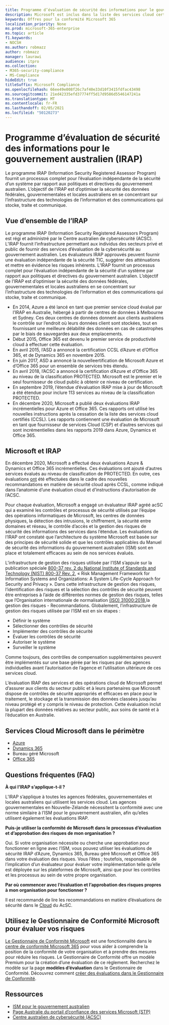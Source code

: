 ```yaml
---
title: Programme d’évaluation de sécurité des informations pour le gouvernement australien (IRAP)
description: Microsoft est inclus dans la liste des services cloud certifiés australiens pour les données DLM (Unclassified Dissemination Limiting Markers) et PROTECTED basées sur une évaluation et une certification IRAP par le Centre australien de cybersécurité (ACSC).
keywords: Offres pour la conformité Microsoft 365
localization_priority: None
ms.prod: microsoft-365-enterprise
ms.topic: article
f1.keywords:
- NOCSH
ms.author: robmazz
author: robmazz
manager: laurawi
audience: itpro
ms.collection:
- M365-security-compliance
- MS-Compliance
hideEdit: true
titleSuffix: Microsoft Compliance
ms.openlocfilehash: 66ee49e008f26c7af40e33d10f3415fdfac43498
ms.sourcegitcommit: 21ed42335efd37774ff5d17d9586d5546147241a
ms.translationtype: MT
ms.contentlocale: fr-FR
ms.lasthandoff: 02/05/2021
ms.locfileid: "50120273"
---
```

# <a name="australian-government-information-security-registered-assessor-program-irap"></a>Programme d’évaluation de sécurité des informations pour le gouvernement australien (IRAP)

Le programme IRAP (Information Security Registered Assessor Program) fournit un processus complet pour l’évaluation indépendante de la sécurité d’un système par rapport aux politiques et directives du gouvernement australien. L’objectif de l’IRAP est d’optimiser la sécurité des données fédérales, gouvernementales et locales australiens en se concentrant sur l’infrastructure des technologies de l’information et des communications qui stocke, traite et communique.

## <a name="irap-overview"></a>Vue d’ensemble de l’IRAP

Le programme IRAP (Information Security Registered Assessors Program) est régi et administré par le Centre australien de cybersécurité (ACSC). L’IRAP fournit l’infrastructure permettant aux individus des secteurs privé et public de fournir des services d’évaluation de la cybersécurité au gouvernement australien. Les évaluateurs IRAP approuvés peuvent fournir une évaluation indépendante de la sécurité TIC, suggérer des atténuations et mettre en évidence les risques inhérents. L’IRAP fournit un processus complet pour l’évaluation indépendante de la sécurité d’un système par rapport aux politiques et directives du gouvernement australien. L’objectif de l’IRAP est d’optimiser la sécurité des données fédérales, gouvernementales et locales australiens en se concentrant sur l’infrastructure des technologies de l’information et des communications qui stocke, traite et communique.

- En 2014, Azure a été lancé en tant que premier service cloud évalué par l’IRAP en Australie, hébergé à partir de centres de données à Melbourne et Sydney. Ces deux centres de données donnent aux clients australiens le contrôle sur l’endroit où leurs données client sont stockées, tout en fournissant une meilleure délabilité des données en cas de catastrophes par le biais de sauvegardes aux deux emplacements.
- Début 2015, Office 365 est devenu le premier service de productivité cloud à effectuer cette évaluation.
- En avril 2015, l’ASD a annoncé la certification CCSL d’Azure et d’Office 365, et de Dynamics 365 en novembre 2015.
- En juin 2017, ASD a annoncé la nouvelleertification de Microsoft Azure et d’Office 365 pour un ensemble de services très étendu.
- En avril 2018, l’ACSC a annoncé la certification d’Azure et d’Office 365 au niveau de la classification PROTECTED. Microsoft est le premier et le seul fournisseur de cloud public à obtenir ce niveau de certification.
- En septembre 2019, l’étendue d’évaluation IRAP mise à jour de Microsoft a été étendue pour inclure 113 services au niveau de la classification PROTECTED.
- En décembre 2020, Microsoft a publié deux évaluations IRAP incrémentielles pour Azure et Office 365. Ces rapports ont utilisé les nouvelles instructions après la cessation de la liste des services cloud certifiés (CCSL). Les rapports contiennent une évaluation de Microsoft en tant que fournisseur de services Cloud (CSP) et d’autres services qui sont incrémentielles dans les rapports 2019 dans Azure, Dynamics et Office 365.

## <a name="microsoft-and-irap"></a>Microsoft et IRAP

En décembre 2020, Microsoft a effectué deux évaluations Azure & Dynamics et Office 365 incrémentielles. Ces évaluations ont ajouté d’autres services évalués au niveau de classification de PROTECTED. En outre, ces évaluations [ont](https://www.cyber.gov.au/acsc/government/cloud-security-guidance) été effectuées dans le cadre des nouvelles recommandations en matière de sécurité cloud après CCSL, comme indiqué dans l’anatomie d’une évaluation cloud et d’instructions d’autorisation de l’ACSC.

Pour chaque évaluation, Microsoft a engagé un évaluateur IRAP agréé acSC qui a examiné les contrôles et processus de sécurité utilisés par l’équipe des opérations informatiques de Microsoft, les centres de données physiques, la détection des intrusions, le chiffrement, la sécurité entre domaines et réseau, le contrôle d’accès et la gestion des risques de sécurité des informations des services dans l’étendue. Les évaluations de l’IRAP ont constaté que l’architecture du système Microsoft est basée sur des principes de sécurité solide et que les contrôles applicables du Manuel de sécurité des informations du gouvernement australien (ISM) sont en place et totalement efficaces au sein de nos services évalués.

L’infrastructure de gestion des risques utilisée par l’ISM s’appuie sur la publication spéciale [800-37 rev. 2 du National Institute of Standards and Technology (NIST) 800-37 Rev. 2](https://csrc.nist.gov/publications/detail/sp/800-37/rev-2/final), « Risk Management Framework for Information Systems and Organizations: A System Life-Cycle Approach for Security and Privacy ». Dans cette infrastructure de gestion des risques, l’identification des risques et la sélection des contrôles de sécurité peuvent être entreprises à l’aide de différentes normes de gestion des risques, telles que l’Organisation internationale de normalisation [(ISO) 31000:2018,](https://www.iso.org/standard/65694.html)la gestion des risques - Recommandations. Globalement, l’infrastructure de gestion des risques utilisée par l’ISM est en six étapes :

- Définir le système
- Sélectionner des contrôles de sécurité
- Implémenter des contrôles de sécurité
- Évaluer les contrôles de sécurité
- Autoriser le système
- Surveiller le système

Comme toujours, des contrôles de compensation supplémentaires peuvent être implémentés sur une base gérée par les risques par des agences individuelles avant l’autorisation de l’agence et l’utilisation ultérieure de ces services cloud.

L’évaluation IRAP des services et des opérations cloud de Microsoft permet d’assurer aux clients du secteur public et à leurs partenaires que Microsoft dispose de contrôles de sécurité appropriés et efficaces en place pour le traitement, le stockage et la transmission des données classées jusqu’au niveau protégé et y compris le niveau de protection. Cette évaluation inclut la plupart des données relatives au secteur public, aux soins de santé et à l’éducation en Australie.

## <a name="microsoft-in-scope-cloud-services"></a>Services Cloud Microsoft dans le périmètre

- [Azure](https://aka.ms/AzureCompliance)
- [Dynamics 365](https://aka.ms/d365-compliance-list)
- Bureau géré Microsoft
- [Office 365](https://aka.ms/Office365ComplianceOfferings)

## <a name="frequently-asked-questions"></a>Questions fréquentes (FAQ)

**À qui l’IRAP s’applique-t-il ?**

L’IRAP s’applique à toutes les agences fédérales, gouvernementales et locales australiens qui utilisent les services cloud. Les agences gouvernementales en Nouvelle-Zélande nécessitent la conformité avec une norme similaire à l’ISM pour le gouvernement australien, afin qu’elles utilisent également les évaluations IRAP.

**Puis-je utiliser la conformité de Microsoft dans le processus d’évaluation et d’approbation des risques de mon organisation ?**

Oui. Si votre organisation nécessite ou cherche une approbation pour fonctionner en ligne avec l’ISM, vous pouvez utiliser les évaluations de sécurité IRAP d’Azure, Dynamics 365, Bureau géré Microsoft et Office 365 dans votre évaluation des risques. Vous l’êtes ; toutefois, responsable de l’implication d’un évaluateur pour évaluer votre implémentation telle qu’elle est déployée sur les plateformes de Microsoft, ainsi que pour les contrôles et les processus au sein de votre propre organisation.

**Par où commencer avec l’évaluation et l’approbation des risques propres à mon organisation pour fonctionner ?**

Il est recommandé de lire les recommandations en matière d’évaluations de sécurité dans le [Cloud](https://www.cyber.gov.au/acsc/government/cloud-security-guidance) du AcSC.

## <a name="use-microsoft-compliance-manager-to-assess-your-risk"></a>Utilisez le Gestionnaire de Conformité Microsoft pour évaluer vos risques

[Le Gestionnaire de Conformité Microsoft](/microsoft-365/compliance/compliance-manager) est une fonctionnalité dans le [centre de conformité Microsoft 365](/microsoft-365/compliance/microsoft-365-compliance-center) pour vous aider à comprendre la position de la conformité de votre organisation et à prendre des mesures pour réduire les risques. Le Gestionnaire de Conformité offre un modèle Premium pour la création d’une évaluation de ce règlement. Recherchez le modèle sur la page **modèles d’évaluation** dans le Gestionnaire de Conformité. Découvrez comment [créer des évaluations dans le Gestionnaire de Conformité](/microsoft-365/compliance/compliance-manager-assessments).

## <a name="resources"></a>Ressources

- [ISM pour le gouvernement australien](https://acsc.gov.au/infosec/ism/index.htm)
- [Page Australie du portail d’confiance des services Microsoft (STP)](https://aka.ms/au-irap)
- [Centre australien de cybersécurité (ACSC)](https://www.cyber.gov.au)
